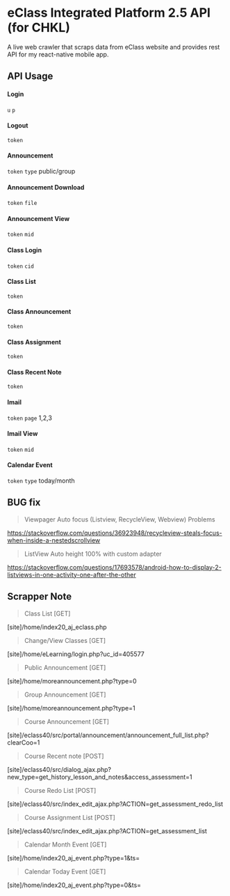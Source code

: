 # eClass Integrated Platform 2.5 API (for CHKL)

A live web crawler that scraps data from eClass website and provides rest API for my react-native mobile app.

## API Usage

#### Login

`u` `p`

#### Logout

`token`

#### Announcement

`token` `type` public/group

#### Announcement Download

`token` `file`

#### Announcement View

`token` `mid`

#### Class Login

`token` `cid`

#### Class List

`token`

#### Class Announcement

`token`

#### Class Assignment

`token`

#### Class Recent Note

`token`

#### Imail

`token` `page` 1,2,3

#### Imail View

`token` `mid`

#### Calendar Event

`token` `type` today/month

## BUG fix

> Viewpager Auto focus (Listview, RecycleView, Webview) Problems

https://stackoverflow.com/questions/36923948/recycleview-steals-focus-when-inside-a-nestedscrollview

> ListView Auto height 100% with custom adapter

https://stackoverflow.com/questions/17693578/android-how-to-display-2-listviews-in-one-activity-one-after-the-other

## Scrapper Note

> Class List [GET]

[site]/home/index20_aj_eclass.php

> Change/View Classes [GET]

[site]/home/eLearning/login.php?uc_id=405577

> Public Announcement [GET]

[site]/home/moreannouncement.php?type=0

> Group Announcement [GET]

[site]/home/moreannouncement.php?type=1

> Course Announcement [GET]

[site]/eclass40/src/portal/announcement/announcement_full_list.php?clearCoo=1

> Course Recent note [POST]

[site]/eclass40/src/dialog_ajax.php?new_type=get_history_lesson_and_notes&access_assessment=1

> Course Redo List [POST]

[site]/eclass40/src/index_edit_ajax.php?ACTION=get_assessment_redo_list

> Course Assignment List [POST]

[site]/eclass40/src/index_edit_ajax.php?ACTION=get_assessment_list

> Calendar Month Event [GET]

[site]/home/index20_aj_event.php?type=1&ts=

> Calendar Today Event [GET]

[site]/home/index20_aj_event.php?type=0&ts=
